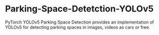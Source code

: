 # Parking-Space-Detetction-YOLOv5
PyTorch YOLOv5 Parking Space Detection  provides an implementation of YOLOv5 for detecting parking spaces in images, videos as cars or free.
